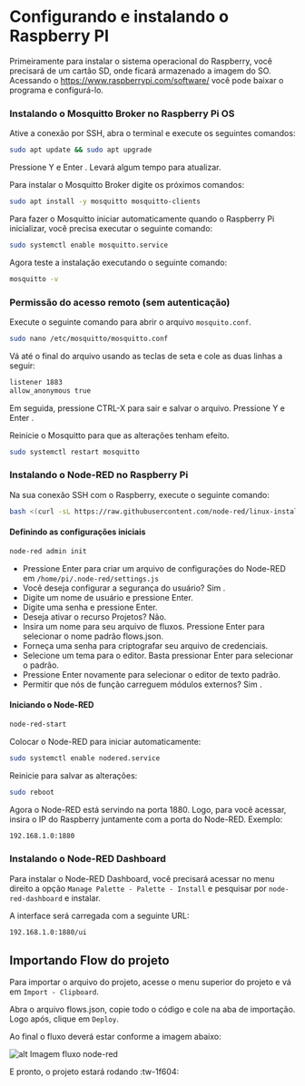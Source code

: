 # Configurando e instalando  o Raspberry PI

Primeiramente para instalar o sistema operacional do Raspberry, você precisará de um cartão SD, onde ficará armazenado a imagem do SO. Acessando o https://www.raspberrypi.com/software/ você pode baixar o programa e configurá-lo.

### Instalando o Mosquitto Broker no Raspberry Pi OS

Ative a conexão por SSH, abra o terminal e execute os seguintes comandos:

```bash
sudo apt update && sudo apt upgrade
```

Pressione Y e Enter . Levará algum tempo para atualizar.

Para instalar o Mosquitto Broker digite os próximos comandos:

```bash
sudo apt install -y mosquitto mosquitto-clients
```

Para fazer o Mosquitto iniciar automaticamente quando o Raspberry Pi inicializar, você precisa executar o seguinte comando:

```bash
sudo systemctl enable mosquitto.service
```

Agora teste a instalação executando o seguinte comando:

```bash
mosquitto -v
```

### Permissão do acesso remoto (sem autenticação)

Execute o seguinte comando para abrir o arquivo `mosquito.conf`.

```bash
sudo nano /etc/mosquitto/mosquitto.conf
```

Vá até o final do arquivo usando as teclas de seta e cole as duas linhas a seguir:

```bash
listener 1883
allow_anonymous true
```
Em seguida, pressione  CTRL-X  para sair e salvar o arquivo. Pressione  Y  e  Enter .
 
Reinicie o Mosquitto para que as alterações tenham efeito.

```bash
sudo systemctl restart mosquitto
```


### Instalando o Node-RED no Raspberry Pi

Na sua conexão SSH com o Raspberry, execute o seguinte comando:

```bash
bash <(curl -sL https://raw.githubusercontent.com/node-red/linux-installers/master/deb/update-nodejs-and-nodered)
```

#### Definindo as configurações iniciais

```bash
node-red admin init
```

- Pressione Enter para criar um arquivo de configurações do Node-RED em `/home/pi/.node-red/settings.js`
- Você deseja configurar a segurança do usuário? Sim .
- Digite um nome de usuário e pressione Enter.
- Digite uma senha e pressione Enter.
- Deseja ativar o recurso Projetos? Não.
- Insira um nome para seu arquivo de fluxos. Pressione Enter para selecionar o nome padrão flows.json.
- Forneça uma senha para criptografar seu arquivo de credenciais. 
- Selecione um tema para o editor. Basta pressionar Enter para selecionar o padrão.
- Pressione Enter novamente para selecionar o editor de texto padrão.
- Permitir que nós de função carreguem módulos externos? Sim .

#### Iniciando o Node-RED

```bash
node-red-start
```

Colocar o Node-RED para iniciar automaticamente:

```bash
sudo systemctl enable nodered.service
```

Reinicie para salvar as alterações:

```bash
sudo reboot
```

Agora o Node-RED está servindo na porta 1880. Logo, para você acessar, insira o IP do Raspberry juntamente com a porta do Node-RED. Exemplo:

```bash
192.168.1.0:1880
```

### Instalando o Node-RED Dashboard

Para instalar o Node-RED Dashboard, você precisará acessar no menu direito a opção `Manage Palette - Palette - Install` e pesquisar por `node-red-dashboard` e instalar.

A interface será carregada com a seguinte URL:

```bash
192.168.1.0:1880/ui
```

## Importando Flow do projeto

Para importar o arquivo do projeto, acesse o menu superior do projeto e vá em `Import - Clipboard`.

Abra o arquivo flows.json, copie todo o código e cole na aba de importação. Logo após, clique em `Deploy`.

Ao final o fluxo deverá estar conforme a imagem abaixo:

![alt Imagem fluxo node-red](https://github.com/Josiane-R/smart-home/blob/main/Raspberry/fluxo-node-red.jpg)

E pronto, o projeto estará rodando :tw-1f604: